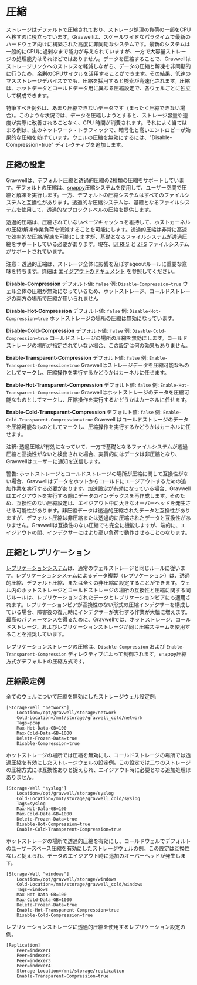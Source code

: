 ﻿# 圧縮

ストレージはデフォルトで圧縮されており、ストレージ処理の負荷の一部をCPUへ移すのに役立っています。Gravwellは、スケールワイドなパラダイムで最新のハードウェア向けに構築された高度に非同期なシステムです。最新のシステムは一般的にCPUに過剰なまで能力が与えられていますが、一方で大容量ストレージの処理能力はそれほどではありません。データを圧縮することで、Gravwellはストレージリンクへのストレスを軽減しながら、データの圧縮と解凍を非同期的に行うため、余剰のCPUサイクルを活用することができます。その結果、低速のマスストレージデバイスででも、圧縮を採用すると検索が高速化されます。圧縮は、ホットデータとコールドデータ用に異なる圧縮設定で、各ウェルごとに独立して構成できます。

特筆すべき例外は、あまり圧縮できないデータです（まったく圧縮できない場合）。このような状況では、データを圧縮しようとすると、ストレージ容量や速度が実際に改善されることなく、CPU 時間が消費されます。それによく当てはまる例は、生のネットワーク・トラフィックで、暗号化と高いエントロピーが効果的な圧縮を妨げています。ウェルの圧縮を無効にするには、"Disable-Compression=true" ディレクティブを追加します。

## 圧縮の設定

Gravwellは、デフォルト圧縮と透過的圧縮の2種類の圧縮をサポートしています。デフォルトの圧縮は、[snappy](https://en.wikipedia.org/wiki/Snappy_%28compression%29)圧縮システムを使用して、ユーザー空間で圧縮と解凍を実行します。一方、デフォルトの圧縮システムはすべてのファイルシステムと互換性があります。透過的な圧縮システムは、基礎となるファイルシステムを使用して、透過的なブロックレベルの圧縮を提供します。

透過的圧縮は、圧縮されていないページキャッシュを維持して、ホストカーネルの圧縮/解凍作業負荷を低減することを可能にします。透過的圧縮は非常に高速で効率的な圧縮/解凍を可能にしますが、基礎となるファイルシステムが透過圧縮をサポートしている必要があります。現在、[BTRFS](https://btrfs.wiki.kernel.org/index.php/Main_Page) と [ZFS](https://wiki.archlinux.org/index.php/ZFS) ファイルシステムがサポートされています。

注意：透過的圧縮は、ストレージ全体に影響を及ぼすageoutルールに重要な意味を持ちます。詳細は [エイジアウトのドキュメント](ageout.md) を参照してください。

**Disable-Compression**
デフォルト値: `false`
例: `Disable-Compression=true`
ウェル全体の圧縮が無効になっているため、ホットストレージ、コールドストレージの両方の場所で圧縮が用いられません

**Disable-Hot-Compression**
デフォルト値: `false`
例: `Disable-Hot-Compression=true`
ホットストレージの場所の圧縮は無効になっています。

**Disable-Cold-Compression**
デフォルト値: `false`
例: `Disable-Cold-Compression=true`
コールドストレージの場所の圧縮を無効にします。コールドストレージの場所が指定されていない場合、この設定は何の効果もありません。

**Enable-Transparent-Compression**
デフォルト値: `false`
例: `Enable-Transparent-Compression=true`
Gravwellはストレージデータを圧縮可能なものとしてマークし、圧縮操作を実行するかどうかはカーネルに任せます。

**Enable-Hot-Transparent-Compression**
デフォルト値: `false`
例: `Enable-Hot-Transparent-Compression=true`
Gravwellはホットストレージのデータを圧縮可能なものとしてマークし、圧縮操作を実行するかどうかはカーネルに任せます。

**Enable-Cold-Transparent-Compression**
デフォルト値: `false`
例: `Enable-Cold-Transparent-Compression=true`
Gravwell はコールドストレージのデータを圧縮可能なものとしてマークし、圧縮操作を実行するかどうかはカーネルに任せます。

注釈: 透過圧縮が有効になっていて、一方で基礎となるファイルシステムが透過圧縮と互換性がないと検出された場合、実質的にはデータは非圧縮となり、Gravwellはユーザーに通知を送信します。

警告: ホットストレージとコールドストレージの場所が圧縮に関して互換性がない場合、Gravwellはデータをホットからコールドにエージアウトするための追加作業を実行する必要があります。加速設定が有効になっている場合、Gravwellはエイジアウトを実行する際にデータのインデックスを再作成します。そのため、互換性のない圧縮設定は、エイジアウト中に大きなオーバーヘッドを発生させる可能性があります。非圧縮データは透過的圧縮されたデータと互換性がありますが、デフォルト圧縮は非圧縮または透過的に圧縮されたデータと互換性がありません。Gravwellは互換性のない圧縮でも完全に機能しますが、端的に、エイジアウトの間、インデクサーにはより高い負荷で動作させることのなります。

## 圧縮とレプリケーション

[レプリケーションシステム](replication.md)は、通常のウェルストレージと同じルールに従います。レプリケーションシステムによるデータ複製（レプリケーション）は、透過的圧縮、デフォルト圧縮、または全くの非圧縮に設定することができます。ウェル内のホットストレージとコールドストレージの場所の互換性と圧縮に関する同じルールは、レプリケーションされたデータとレプリケーションピアにも適用されます。レプリケーションピアが互換性のない形式の圧縮インデクサーを構成している場合、障害後の復元時にインデクサーが実行する作業が大幅に増えます。最高のパフォーマンスを得るために、Gravwellでは、ホットストレージ、コールドストレージ、およびレプリケーションストレージが同じ圧縮スキームを使用することを推奨しています。

レプリケーションストレージの圧縮は、`Disable-Compression` および `Enable-Transparent-Compression` ディレクティブによって制御されます。snappy圧縮方式がデフォルトの圧縮方式です。

## 圧縮設定例

全てのウェルについて圧縮を無効にしたストレージウェル設定例:

```
[Storage-Well "network"]
	Location=/opt/gravwell/storage/network
	Cold-Location=/mnt/storage/gravwell_cold/network
	Tags=pcap
	Max-Hot-Data-GB=100
	Max-Cold-Data-GB=1000
	Delete-Frozen-Data=true
	Disable-Compression=true
```

ホットストレージの場所では圧縮を無効にし、コールドストレージの場所では透過圧縮を有効にしたストレージウェルの設定例。この設定では二つのストレージの圧縮方式には互換性ありと捉えられ、エイジアウト時に必要となる追加処理はありません。

```
[Storage-Well "syslog"]
	Location=/opt/gravwell/storage/syslog
	Cold-Location=/mnt/storage/gravwell_cold/syslog
	Tags=syslog
	Max-Hot-Data-GB=100
	Max-Cold-Data-GB=1000
	Delete-Frozen-Data=true
	Disable-Hot-Compression=true
	Enable-Cold-Transparent-Compression=true
```

ホットストレージの場所で透過的圧縮を有効にし、コールドウェルでデフォルトのユーザースペース圧縮を有効にしたストレージウェルの例。この設定は互換性なしと捉えられ、データのエイジアウト時に追加のオーバーヘッドが発生します。

```
[Storage-Well "windows"]
	Location=/opt/gravwell/storage/windows
	Cold-Location=/mnt/storage/gravwell_cold/windows
	Tags=windows
	Max-Hot-Data-GB=100
	Max-Cold-Data-GB=1000
	Delete-Frozen-Data=true
	Enable-Hot-Transparent-Compression=true
	Disable-Cold-Compression=true
```

レプリケーションストレージに透過的圧縮を使用するレプリケーション設定の例。

```
[Replication]
	Peer=indexer1
	Peer=indexer2
	Peer=indexer3
	Peer=indexer4
	Storage-Location=/mnt/storage/replication
	Enable-Transparent-Compression=true
```
